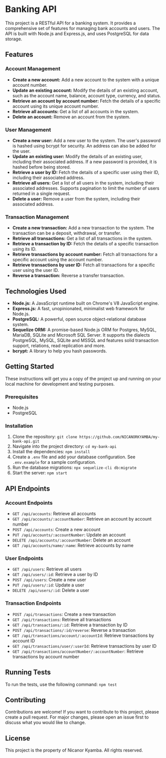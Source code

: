 # Banking API

This project is a RESTful API for a banking system. It provides a comprehensive set of features for managing bank accounts and users. The API is built with Node.js and Express.js, and uses PostgreSQL for data storage.

## Features

### Account Management

- **Create a new account:** Add a new account to the system with a unique account number.
- **Update an existing account:** Modify the details of an existing account, such as the account name, balance, account type, currency, and status.
- **Retrieve an account by account number:** Fetch the details of a specific account using its unique account number.
- **Retrieve all accounts:** Get a list of all accounts in the system.
- **Delete an account:** Remove an account from the system.

### User Management

- **Create a new user:** Add a new user to the system. The user's password is hashed using bcrypt for security. An address can also be added for the user.
- **Update an existing user:** Modify the details of an existing user, including their associated address. If a new password is provided, it is hashed before being stored.
- **Retrieve a user by ID:** Fetch the details of a specific user using their ID, including their associated address.
- **Retrieve all users:** Get a list of all users in the system, including their associated addresses. Supports pagination to limit the number of users returned in a single request.
- **Delete a user:** Remove a user from the system, including their associated address.

### Transaction Management

- **Create a new transaction:** Add a new transaction to the system. The transaction can be a deposit, withdrawal, or transfer.
- **Retrieve all transactions:** Get a list of all transactions in the system.
- **Retrieve a transaction by ID:** Fetch the details of a specific transaction using its ID.
- **Retrieve transactions by account number:** Fetch all transactions for a specific account using the account number.
- **Retrieve transactions by user ID:** Fetch all transactions for a specific user using the user ID.
- **Reverse a transaction:** Reverse a transfer transaction.

## Technologies Used

- **Node.js:** A JavaScript runtime built on Chrome's V8 JavaScript engine.
- **Express.js:** A fast, unopinionated, minimalist web framework for Node.js.
- **PostgreSQL:** A powerful, open source object-relational database system.
- **Sequelize ORM:** A promise-based Node.js ORM for Postgres, MySQL, MariaDB, SQLite and Microsoft SQL Server. It supports the dialects PostgreSQL, MySQL, SQLite and MSSQL and features solid transaction support, relations, read replication and more.
- **bcrypt:** A library to help you hash passwords.

## Getting Started

These instructions will get you a copy of the project up and running on your local machine for development and testing purposes.

### Prerequisites

- Node.js
- PostgreSQL

### Installation

1. Clone the repository: `git clone https://github.com/NICANORKYAMBA/my-bank-api.git`
2. Navigate into the project directory: `cd my-bank-api`
3. Install the dependencies: `npm install`
4. Create a `.env` file and add your database configuration. See `.env.example` for a sample configuration.
5. Run the database migrations: `npx sequelize-cli db:migrate`
6. Start the server: `npm start`

## API Endpoints

### Account Endpoints

- `GET /api/accounts`: Retrieve all accounts
- `GET /api/accounts/:accountNumber`: Retrieve an account by account number
- `POST /api/accounts`: Create a new account
- `PUT /api/accounts/:accountNumber`: Update an account
- `DELETE /api/accounts/:accountNumber`: Delete an account
- `GET /api/accounts/name/:name`: Retrieve accounts by name

### User Endpoints

- `GET /api/users`: Retrieve all users
- `GET /api/users/:id`: Retrieve a user by ID
- `POST /api/users`: Create a new user
- `PUT /api/users/:id`: Update a user
- `DELETE /api/users/:id`: Delete a user

### Transaction Endpoints

- `POST /api/transactions`: Create a new transaction
- `GET /api/transactions`: Retrieve all transactions
- `GET /api/transactions/:id`: Retrieve a transaction by ID
- `POST /api/transactions/:id/reverse`: Reverse a transaction
- `GET /api/transactions/account/:accountId`: Retrieve transactions by account ID
- `GET /api/transactions/user/:userId`: Retrieve transactions by user ID
- `GET /api/transactions/accountNumber/:accountNumber`: Retrieve transactions by account number

## Running Tests

To run the tests, use the following command: `npm test`

## Contributing

Contributions are welcome! If you want to contribute to this project, please create a pull request. For major changes, please open an issue first to discuss what you would like to change.

## License

This project is the property of Nicanor Kyamba. All rights reserved.

